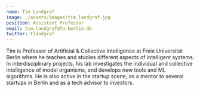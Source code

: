 ```yaml
---
name: Tim Landgraf
image: ./assets/images/tim_landgraf.jpg
position: Assistant Professor
email: tim.landgraf@fu-berlin.de
twitter: tlandgraf
---
```


Tim is Professor of Artificial & Collective Intelligence at Freie Universität Berlin where he teaches and studies different aspects of intelligent systems. In interdisciplinary projects, his lab investigates the individual and collective intelligence of model organisms, and develops new tools and ML algorithms. He is also active in the startup scene, as a mentor to several startups in Berlin and as a tech advisor to investors.
